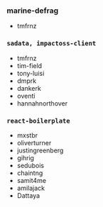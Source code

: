 ### marine-defrag
- tmfrnz

### `sadata, impactoss-client`
- tmfrnz
- tim-field
- tony-luisi
- dmprk
- dankerk
- oventi
- hannahnorthover

### `react-boilerplate`
- mxstbr
- oliverturner
- justingreenberg
- gihrig
- sedubois
- chaintng
- samit4me
- amilajack
- Dattaya
